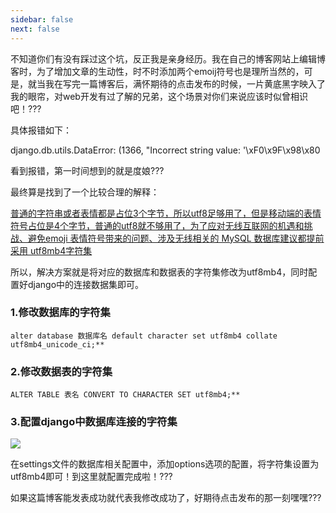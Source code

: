 ```yaml
---
sidebar: false
next: false
---
```

<BlogInfo/>






不知道你们有没有踩过这个坑，反正我是亲身经历。我在自己的博客网站上编辑博客时，为了增加文章的生动性，时不时添加两个emoij符号也是理所当然的，可是，就当我在写完一篇博客后，满怀期待的点击发布的时候，一片黄底黑字映入了我的眼帘，对web开发有过了解的兄弟，这个场景对你们来说应该时似曾相识吧！???

具体报错如下：

django.db.utils.DataError: (1366, "Incorrect string value: '\xF0\x9F\x98\x80

看到报错，第一时间想到的就是度娘???

最终算是找到了一个比较合理的解释：

[普通的字符串或者表情都是占位3个字节，所以utf8足够用了，但是移动端的表情符号占位是4个字节，普通的utf8就不够用了，为了应对无线互联网的机遇和挑战、避免emoji 表情符号带来的问题、涉及无线相关的 MySQL 数据库建议都提前采用 utf8mb4字符集](https://www.jianshu.com/p/b0f5eb5d7cc3)



所以，解决方案就是将对应的数据库和数据表的字符集修改为utf8mb4，同时配置好django中的连接数据集即可。



### 1.修改数据库的字符集
```mysql
alter database 数据库名 default character set utf8mb4 collate utf8mb4_unicode_ci;**
```

### 2.修改数据表的字符集
```mysql
ALTER TABLE 表名 CONVERT TO CHARACTER SET utf8mb4;**
```

### 3.配置django中数据库连接的字符集
![](http://www.lll.plus/media/image/2022/02/02/image-20220202214819-1.png)

在settings文件的数据库相关配置中，添加options选项的配置，将字符集设置为utf8mb4即可！到这里就配置完成啦！???

如果这篇博客能发表成功就代表我修改成功了，好期待点击发布的那一刻嘿嘿???
























<ActionBox />
        
<style>#top-box {margin-top:0.5rem!important;}</style>